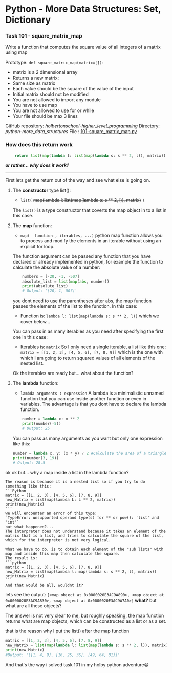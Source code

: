 # Python - More Data Structures: Set, Dictionary

### Task 101 - square_matrix_map
Write a function that computes the square value of all integers of a matrix using map

Prototype: `def square_matrix_map(matrix=[]):`
- matrix is a 2 dimensional array
- Returns a new matrix:
- Same size as matrix
- Each value should be the square of the value of the input
- Initial matrix should not be modified
- You are not allowed to import any module
- You have to use map
- You are not allowed to use for or while
- Your file should be max 3 lines

GitHub repository: *holbertonschool-higher_level_programming*
Directory: *python-more_data_structures*
File : [101-square_matrix_map.py](https://github.com/jgnacio/holbertonschool-higher_level_programming/blob/main/python-more_data_structures/101-square_matrix_map.py "101-square_matrix_map.py")


### How does this return work
``` Python
    return list(map(lambda l: list(map(lambda s: s ** 2, l)), matrix))
```
***or rather... why does it work?***

---

First lets get the return out of the way and see what else is going on.

1.  The **constructor** type list():
	- `list(` ~~map(lambda l: list(map(lambda s: s ** 2, l)), matrix)~~ `)`

	The `list()` is a type constructor that coverts the map object in to a list in this case.

1.  The **map** function:
	- `map(  function , iterables, ...)`
	python map function allows you to process and modify the elements in an iterable without using an explicit for loop.
	
	The function argument can be passed any function that you have declared or already implemented in python, for example the function to calculate the absolute value of a number:
	``` Python
		numbers = [-20, -1, -507]
		absolute_list = list(map(abs, number))
		print(absolute_list)
		# Output: '[20, 1, 507]'
	```
	you dont need to use the parentheses after abs, the map function passes the elements of the list to the function.
	In this case:
	- Function is: `lambda l: list(map(lambda s: s ** 2, l))`
	which we cover below...

 	You can pass in as many iterables as you need after specifying the first one In this case:
	- Iterables is: `matrix`
	So I only need a single iterable, a list like this one:
	`matrix = [[1, 2, 3], [4, 5, 6], [7, 8, 9]]`
	which is the one with which I am going to return squared values of all elements of the nested list.
	
 	Ok the iterables are ready
but... what about the function?

1.  The **lambda** function:
	- `lambda arguments : expression`
	A lambda is a minimalistic unnamed function that you can use inside another function or even in variables. The advantage is that you dont have to declare the lambda function.
	```Python
		number = lambda x: x ** 2
		print(number(-5))
		# Output: 25
	```
	You can pass as many arguments as you want but only one expression like this:
	``` Python
	number = lambda x, y: (x * y) / 2 #Calculate the area of a triangle
	print(number(3, 19))
	# Output: 28.5
	```

 ok ok but... why a map inside a list  in the lambda function?
	
	The reason is because it is a nested list so if you try to do something like this:
	```Python
	matrix = [[1, 2, 3], [4, 5, 6], [7, 8, 9]]
	new_Matrix = list(map(lambda L: L ** 2, matrix))
	print(new_Matrix)
	```
	we will encounter an error of this type:
	`TypeError: unsupported operand type(s) for ** or pow(): 'list' and 'int'`
	but what happened?...
	The interpreter does not understand because it takes an element of the matrix that is a list, and tries to calculate the square of the list, which for the interpreter is not very logical.
	
	What we have to do, is to obtain each element of the "sub lists" with map and inside this map then calculate the square.
	The result is:
	```python
	matrix = [[1, 2, 3], [4, 5, 6], [7, 8, 9]]
	new_Matrix = list(map(lambda l: map(lambda s: s ** 2, l), matrix))
	print(new_Matrix)
	```
	And that would be all, wouldnt it?
lets see the output:
	`[<map object at 0x0000020E3AC9A890>, <map object at 0x0000020E3AC9A830>, <map object at 0x0000020E3AC9A7A0>]`
	**what?** but what are all these objects?
	
The answer is not very clear to me, but roughly speaking, the map function returns what are map objects, which can be constructed as a list or as a set.

that is the reason why I put the list() after the map function
``` python
matrix = [[1, 2, 3], [4, 5, 6], [7, 8, 9]]
new_Matrix = list(map(lambda l: list(map(lambda s: s ** 2, l)), matrix))
print(new_Matrix)
#Output: '[[1, 4, 9], [16, 25, 36], [49, 64, 81]]'
```
And that's the way i solved task 101 in my holby python adventure😁